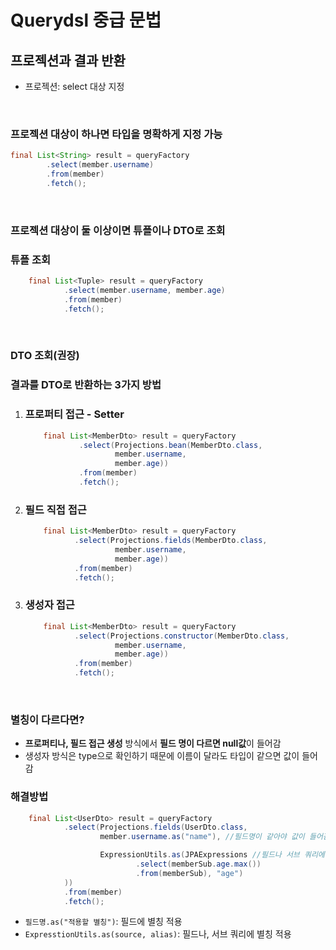 # Querydsl 중급 문법

## 프로젝션과 결과 반환

- 프로젝션: select 대상 지정

</br >

### 프로젝션 대상이 하나면 타입을 명확하게 지정 가능

~~~java
final List<String> result = queryFactory
        .select(member.username)
        .from(member)
        .fetch();
~~~

</br >

### 프로젝션 대상이 둘 이상이면 튜플이나 DTO로 조회

### 튜플 조회

~~~java
    final List<Tuple> result = queryFactory
            .select(member.username, member.age)
            .from(member)
            .fetch();
~~~

</br >

### DTO 조회(권장)

### 결과를 DTO로 반환하는 3가지 방법

1. ### 프로퍼티 접근 - Setter

   ~~~java
       final List<MemberDto> result = queryFactory
               .select(Projections.bean(MemberDto.class,
                       member.username,
                       member.age))
               .from(member)
               .fetch();
   ~~~

   

2. ### 필드 직접 접근

   ~~~java
       final List<MemberDto> result = queryFactory
              .select(Projections.fields(MemberDto.class,
                       member.username,
                       member.age))
              .from(member)
              .fetch();
   ~~~

   

3. ### 생성자 접근

   ~~~java
       final List<MemberDto> result = queryFactory
              .select(Projections.constructor(MemberDto.class,
                       member.username,
                       member.age))
              .from(member)
              .fetch();
   ~~~

</br >

### 별칭이 다르다면?

- **프로퍼티나, 필드 접근 생성** 방식에서 **필드 명이 다르면 null값**이 들어감
- 생성자 방식은 type으로 확인하기 때문에 이름이 달라도 타입이 같으면 값이 들어감

### 해결방법

~~~java
    final List<UserDto> result = queryFactory
            .select(Projections.fields(UserDto.class,
                    member.username.as("name"), //필드명이 같아야 값이 들어감, 필드에 별칭 적용

                    ExpressionUtils.as(JPAExpressions //필드나 서브 쿼리에 별칭 적용
                            .select(memberSub.age.max())
                            .from(memberSub), "age")
            ))
            .from(member)
            .fetch();
~~~

- `필드명.as("적용할 별칭")`: 필드에 별칭 적용
- `ExpresstionUtils.as(source, alias)`: 필드나, 서브 쿼리에 별칭 적용

